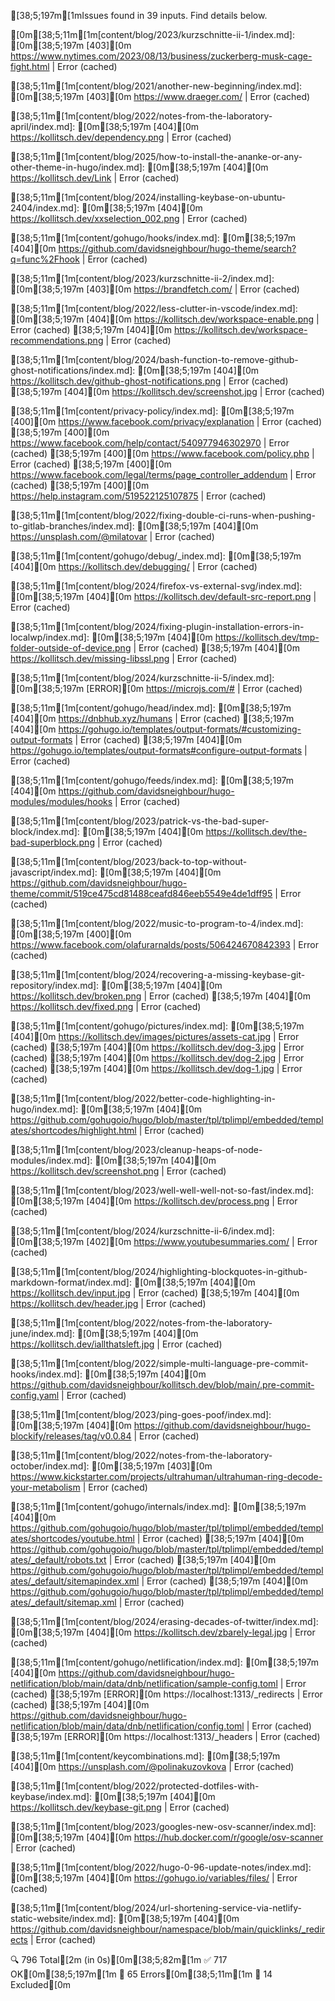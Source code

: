 [38;5;197m[1mIssues found in 39 inputs. Find details below.

[0m[38;5;11m[1m[content/blog/2023/kurzschnitte-ii-1/index.md]:
[0m[38;5;197m     [403][0m https://www.nytimes.com/2023/08/13/business/zuckerberg-musk-cage-fight.html | Error (cached)

[38;5;11m[1m[content/blog/2021/another-new-beginning/index.md]:
[0m[38;5;197m     [403][0m https://www.draeger.com/ | Error (cached)

[38;5;11m[1m[content/blog/2022/notes-from-the-laboratory-april/index.md]:
[0m[38;5;197m     [404][0m https://kollitsch.dev/dependency.png | Error (cached)

[38;5;11m[1m[content/blog/2025/how-to-install-the-ananke-or-any-other-theme-in-hugo/index.md]:
[0m[38;5;197m     [404][0m https://kollitsch.dev/Link | Error (cached)

[38;5;11m[1m[content/blog/2024/installing-keybase-on-ubuntu-2404/index.md]:
[0m[38;5;197m     [404][0m https://kollitsch.dev/xxselection_002.png | Error (cached)

[38;5;11m[1m[content/gohugo/hooks/index.md]:
[0m[38;5;197m     [404][0m https://github.com/davidsneighbour/hugo-theme/search?q=func%2Fhook | Error (cached)

[38;5;11m[1m[content/blog/2023/kurzschnitte-ii-2/index.md]:
[0m[38;5;197m     [403][0m https://brandfetch.com/ | Error (cached)

[38;5;11m[1m[content/blog/2022/less-clutter-in-vscode/index.md]:
[0m[38;5;197m     [404][0m https://kollitsch.dev/workspace-enable.png | Error (cached)
[38;5;197m     [404][0m https://kollitsch.dev/workspace-recommendations.png | Error (cached)

[38;5;11m[1m[content/blog/2024/bash-function-to-remove-github-ghost-notifications/index.md]:
[0m[38;5;197m     [404][0m https://kollitsch.dev/github-ghost-notifications.png | Error (cached)
[38;5;197m     [404][0m https://kollitsch.dev/screenshot.jpg | Error (cached)

[38;5;11m[1m[content/privacy-policy/index.md]:
[0m[38;5;197m     [400][0m https://www.facebook.com/privacy/explanation | Error (cached)
[38;5;197m     [400][0m https://www.facebook.com/help/contact/540977946302970 | Error (cached)
[38;5;197m     [400][0m https://www.facebook.com/policy.php | Error (cached)
[38;5;197m     [400][0m https://www.facebook.com/legal/terms/page_controller_addendum | Error (cached)
[38;5;197m     [400][0m https://help.instagram.com/519522125107875 | Error (cached)

[38;5;11m[1m[content/blog/2022/fixing-double-ci-runs-when-pushing-to-gitlab-branches/index.md]:
[0m[38;5;197m     [404][0m https://unsplash.com/@milatovar | Error (cached)

[38;5;11m[1m[content/gohugo/debug/_index.md]:
[0m[38;5;197m     [404][0m https://kollitsch.dev/debugging/ | Error (cached)

[38;5;11m[1m[content/blog/2024/firefox-vs-external-svg/index.md]:
[0m[38;5;197m     [404][0m https://kollitsch.dev/default-src-report.png | Error (cached)

[38;5;11m[1m[content/blog/2024/fixing-plugin-installation-errors-in-localwp/index.md]:
[0m[38;5;197m     [404][0m https://kollitsch.dev/tmp-folder-outside-of-device.png | Error (cached)
[38;5;197m     [404][0m https://kollitsch.dev/missing-libssl.png | Error (cached)

[38;5;11m[1m[content/blog/2024/kurzschnitte-ii-5/index.md]:
[0m[38;5;197m   [ERROR][0m https://microjs.com/# | Error (cached)

[38;5;11m[1m[content/gohugo/head/index.md]:
[0m[38;5;197m     [404][0m https://dnbhub.xyz/humans | Error (cached)
[38;5;197m     [404][0m https://gohugo.io/templates/output-formats/#customizing-output-formats | Error (cached)
[38;5;197m     [404][0m https://gohugo.io/templates/output-formats#configure-output-formats | Error (cached)

[38;5;11m[1m[content/gohugo/feeds/index.md]:
[0m[38;5;197m     [404][0m https://github.com/davidsneighbour/hugo-modules/modules/hooks | Error (cached)

[38;5;11m[1m[content/blog/2023/patrick-vs-the-bad-super-block/index.md]:
[0m[38;5;197m     [404][0m https://kollitsch.dev/the-bad-superblock.png | Error (cached)

[38;5;11m[1m[content/blog/2023/back-to-top-without-javascript/index.md]:
[0m[38;5;197m     [404][0m https://github.com/davidsneighbour/hugo-theme/commit/519ce475cd81488ceafd846eeb5549e4de1dff95 | Error (cached)

[38;5;11m[1m[content/blog/2022/music-to-program-to-4/index.md]:
[0m[38;5;197m     [400][0m https://www.facebook.com/olafurarnalds/posts/506424670842393 | Error (cached)

[38;5;11m[1m[content/blog/2024/recovering-a-missing-keybase-git-repository/index.md]:
[0m[38;5;197m     [404][0m https://kollitsch.dev/broken.png | Error (cached)
[38;5;197m     [404][0m https://kollitsch.dev/fixed.png | Error (cached)

[38;5;11m[1m[content/gohugo/pictures/index.md]:
[0m[38;5;197m     [404][0m https://kollitsch.dev/images/pictures/assets-cat.jpg | Error (cached)
[38;5;197m     [404][0m https://kollitsch.dev/dog-3.jpg | Error (cached)
[38;5;197m     [404][0m https://kollitsch.dev/dog-2.jpg | Error (cached)
[38;5;197m     [404][0m https://kollitsch.dev/dog-1.jpg | Error (cached)

[38;5;11m[1m[content/blog/2022/better-code-highlighting-in-hugo/index.md]:
[0m[38;5;197m     [404][0m https://github.com/gohugoio/hugo/blob/master/tpl/tplimpl/embedded/templates/shortcodes/highlight.html | Error (cached)

[38;5;11m[1m[content/blog/2023/cleanup-heaps-of-node-modules/index.md]:
[0m[38;5;197m     [404][0m https://kollitsch.dev/screenshot.png | Error (cached)

[38;5;11m[1m[content/blog/2023/well-well-well-not-so-fast/index.md]:
[0m[38;5;197m     [404][0m https://kollitsch.dev/process.png | Error (cached)

[38;5;11m[1m[content/blog/2024/kurzschnitte-ii-6/index.md]:
[0m[38;5;197m     [402][0m https://www.youtubesummaries.com/ | Error (cached)

[38;5;11m[1m[content/blog/2024/highlighting-blockquotes-in-github-markdown-format/index.md]:
[0m[38;5;197m     [404][0m https://kollitsch.dev/input.jpg | Error (cached)
[38;5;197m     [404][0m https://kollitsch.dev/header.jpg | Error (cached)

[38;5;11m[1m[content/blog/2022/notes-from-the-laboratory-june/index.md]:
[0m[38;5;197m     [404][0m https://kollitsch.dev/iallthatsleft.jpg | Error (cached)

[38;5;11m[1m[content/blog/2022/simple-multi-language-pre-commit-hooks/index.md]:
[0m[38;5;197m     [404][0m https://github.com/davidsneighbour/kollitsch.dev/blob/main/.pre-commit-config.yaml | Error (cached)

[38;5;11m[1m[content/blog/2023/ping-goes-poof/index.md]:
[0m[38;5;197m     [404][0m https://github.com/davidsneighbour/hugo-blockify/releases/tag/v0.0.84 | Error (cached)

[38;5;11m[1m[content/blog/2022/notes-from-the-laboratory-october/index.md]:
[0m[38;5;197m     [403][0m https://www.kickstarter.com/projects/ultrahuman/ultrahuman-ring-decode-your-metabolism | Error (cached)

[38;5;11m[1m[content/gohugo/internals/index.md]:
[0m[38;5;197m     [404][0m https://github.com/gohugoio/hugo/blob/master/tpl/tplimpl/embedded/templates/shortcodes/youtube.html | Error (cached)
[38;5;197m     [404][0m https://github.com/gohugoio/hugo/blob/master/tpl/tplimpl/embedded/templates/_default/robots.txt | Error (cached)
[38;5;197m     [404][0m https://github.com/gohugoio/hugo/blob/master/tpl/tplimpl/embedded/templates/_default/sitemapindex.xml | Error (cached)
[38;5;197m     [404][0m https://github.com/gohugoio/hugo/blob/master/tpl/tplimpl/embedded/templates/_default/sitemap.xml | Error (cached)

[38;5;11m[1m[content/blog/2024/erasing-decades-of-twitter/index.md]:
[0m[38;5;197m     [404][0m https://kollitsch.dev/zbarely-legal.jpg | Error (cached)

[38;5;11m[1m[content/gohugo/netlification/index.md]:
[0m[38;5;197m     [404][0m https://github.com/davidsneighbour/hugo-netlification/blob/main/data/dnb/netlification/sample-config.toml | Error (cached)
[38;5;197m   [ERROR][0m https://localhost:1313/_redirects | Error (cached)
[38;5;197m     [404][0m https://github.com/davidsneighbour/hugo-netlification/blob/main/data/dnb/netlification/config.toml | Error (cached)
[38;5;197m   [ERROR][0m https://localhost:1313/_headers | Error (cached)

[38;5;11m[1m[content/keycombinations.md]:
[0m[38;5;197m     [404][0m https://unsplash.com/@polinakuzovkova | Error (cached)

[38;5;11m[1m[content/blog/2022/protected-dotfiles-with-keybase/index.md]:
[0m[38;5;197m     [404][0m https://kollitsch.dev/keybase-git.png | Error (cached)

[38;5;11m[1m[content/blog/2023/googles-new-osv-scanner/index.md]:
[0m[38;5;197m     [404][0m https://hub.docker.com/r/google/osv-scanner | Error (cached)

[38;5;11m[1m[content/blog/2022/hugo-0-96-update-notes/index.md]:
[0m[38;5;197m     [404][0m https://gohugo.io/variables/files/ | Error (cached)

[38;5;11m[1m[content/blog/2024/url-shortening-service-via-netlify-static-website/index.md]:
[0m[38;5;197m     [404][0m https://github.com/davidsneighbour/namespace/blob/main/quicklinks/_redirects | Error (cached)

🔍 796 Total[2m (in 0s)[0m[38;5;82m[1m ✅ 717 OK[0m[38;5;197m[1m 🚫 65 Errors[0m[38;5;11m[1m 👻 14 Excluded[0m